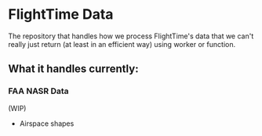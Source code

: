 # FlightTime Data
The repository that handles how we process FlightTime's data that we can't really just return (at least in an efficient way) using worker or function.

## What it handles currently:

### FAA NASR Data
(WIP)
* Airspace shapes